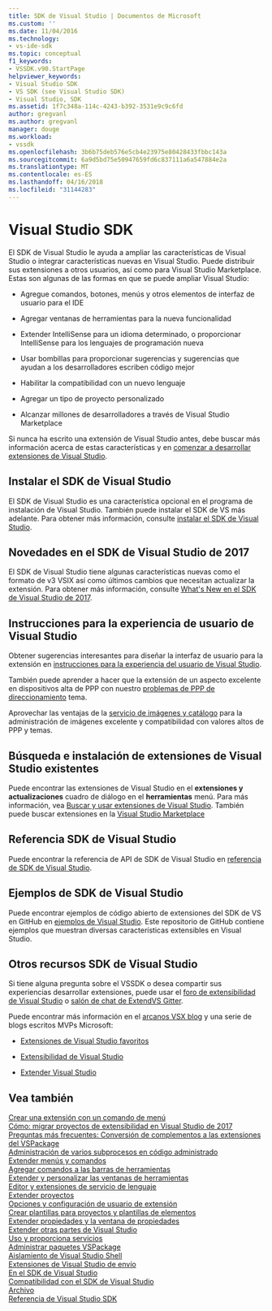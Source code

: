 ```yaml
---
title: SDK de Visual Studio | Documentos de Microsoft
ms.custom: ''
ms.date: 11/04/2016
ms.technology:
- vs-ide-sdk
ms.topic: conceptual
f1_keywords:
- VSSDK.v90.StartPage
helpviewer_keywords:
- Visual Studio SDK
- VS SDK (see Visual Studio SDK)
- Visual Studio, SDK
ms.assetid: 1f7c348a-114c-4243-b392-3531e9c9c6fd
author: gregvanl
ms.author: gregvanl
manager: douge
ms.workload:
- vssdk
ms.openlocfilehash: 3b6b75deb576e5cb4e23975e80428433fbbc143a
ms.sourcegitcommit: 6a9d5bd75e50947659fd6c837111a6a547884e2a
ms.translationtype: MT
ms.contentlocale: es-ES
ms.lasthandoff: 04/16/2018
ms.locfileid: "31144283"
---
```

# <a name="visual-studio-sdk"></a>Visual Studio SDK
El SDK de Visual Studio le ayuda a ampliar las características de Visual Studio o integrar características nuevas en Visual Studio. Puede distribuir sus extensiones a otros usuarios, así como para Visual Studio Marketplace. Estas son algunas de las formas en que se puede ampliar Visual Studio:  
  
-   Agregue comandos, botones, menús y otros elementos de interfaz de usuario para el IDE  
  
-   Agregar ventanas de herramientas para la nueva funcionalidad  
  
-   Extender IntelliSense para un idioma determinado, o proporcionar IntelliSense para los lenguajes de programación nueva  
  
-   Usar bombillas para proporcionar sugerencias y sugerencias que ayudan a los desarrolladores escriben código mejor  
  
-   Habilitar la compatibilidad con un nuevo lenguaje  
  
-   Agregar un tipo de proyecto personalizado  
  
-   Alcanzar millones de desarrolladores a través de Visual Studio Marketplace  
  
 Si nunca ha escrito una extensión de Visual Studio antes, debe buscar más información acerca de estas características y en [comenzar a desarrollar extensiones de Visual Studio](../extensibility/starting-to-develop-visual-studio-extensions.md).  
  
## <a name="installing-the-visual-studio-sdk"></a>Instalar el SDK de Visual Studio  
 El SDK de Visual Studio es una característica opcional en el programa de instalación de Visual Studio. También puede instalar el SDK de VS más adelante. Para obtener más información, consulte [instalar el SDK de Visual Studio](../extensibility/installing-the-visual-studio-sdk.md).  
  
## <a name="whats-new-in-the-visual-studio-2017-sdk"></a>Novedades en el SDK de Visual Studio de 2017  
 El SDK de Visual Studio tiene algunas características nuevas como el formato de v3 VSIX así como últimos cambios que necesitan actualizar la extensión. Para obtener más información, consulte [What's New en el SDK de Visual Studio de 2017](../extensibility/what-s-new-in-the-visual-studio-2017-sdk.md).  
  
## <a name="visual-studio-user-experience-guidelines"></a>Instrucciones para la experiencia de usuario de Visual Studio  
 Obtener sugerencias interesantes para diseñar la interfaz de usuario para la extensión en [instrucciones para la experiencia del usuario de Visual Studio](../extensibility/ux-guidelines/visual-studio-user-experience-guidelines.md).  
  
 También puede aprender a hacer que la extensión de un aspecto excelente en dispositivos alta de PPP con nuestro [problemas de PPP de direccionamiento](../extensibility/addressing-dpi-issues2.md) tema.  
  
 Aprovechar las ventajas de la [servicio de imágenes y catálogo](../extensibility/image-service-and-catalog.md) para la administración de imágenes excelente y compatibilidad con valores altos de PPP y temas.  
  
## <a name="finding-and-installing-existing-visual-studio-extensions"></a>Búsqueda e instalación de extensiones de Visual Studio existentes  
 Puede encontrar las extensiones de Visual Studio en el **extensiones y actualizaciones** cuadro de diálogo en el **herramientas** menú. Para más información, vea [Buscar y usar extensiones de Visual Studio](../ide/finding-and-using-visual-studio-extensions.md). También puede buscar extensiones en la [Visual Studio Marketplace](https://marketplace.visualstudio.com/)  
  
## <a name="visual-studio-sdk-reference"></a>Referencia SDK de Visual Studio  
 Puede encontrar la referencia de API de SDK de Visual Studio en [referencia de SDK de Visual Studio](../extensibility/visual-studio-sdk-reference.md).  
  
## <a name="visual-studio-sdk-samples"></a>Ejemplos de SDK de Visual Studio  
 Puede encontrar ejemplos de código abierto de extensiones del SDK de VS en GitHub en [ejemplos de Visual Studio](https://aka.ms/vs2015sdksamples). Este repositorio de GitHub contiene ejemplos que muestran diversas características extensibles en Visual Studio.  
  
## <a name="other-visual-studio-sdk-resources"></a>Otros recursos SDK de Visual Studio  
 Si tiene alguna pregunta sobre el VSSDK o desea compartir sus experiencias desarrollar extensiones, puede usar el [foro de extensibilidad de Visual Studio](https://social.msdn.microsoft.com/Forums/vstudio/home?forum=vsx) o [salón de chat de ExtendVS Gitter](https://gitter.im/Microsoft/extendvs).  
  
 Puede encontrar más información en el [arcanos VSX blog](http://blogs.msdn.com/b/vsx/) y una serie de blogs escritos MVPs Microsoft:  
  
-   [Extensiones de Visual Studio favoritos](http://geekswithblogs.net/sdorman/archive/2014/10/05/favorite-visual-studio-extensions.aspx)  
  
-   [Extensibilidad de Visual Studio](http://www.visualstudioextensibility.com/overview/vs/)  
  
-   [Extender Visual Studio](http://blog.slaks.net/2013-10-18/extending-visual-studio-part-1-getting-started/)  
  
## <a name="see-also"></a>Vea también  
 [Crear una extensión con un comando de menú](../extensibility/creating-an-extension-with-a-menu-command.md)   
 [Cómo: migrar proyectos de extensibilidad en Visual Studio de 2017](../extensibility/how-to-migrate-extensibility-projects-to-visual-studio-2017.md)   
 [Preguntas más frecuentes: Conversión de complementos a las extensiones del VSPackage](../extensibility/faq-converting-add-ins-to-vspackage-extensions.md)   
 [Administración de varios subprocesos en código administrado](../extensibility/managing-multiple-threads-in-managed-code.md)   
 [Extender menús y comandos](../extensibility/extending-menus-and-commands.md)   
 [Agregar comandos a las barras de herramientas](../extensibility/adding-commands-to-toolbars.md)   
 [Extender y personalizar las ventanas de herramientas](../extensibility/extending-and-customizing-tool-windows.md)   
 [Editor y extensiones de servicio de lenguaje](../extensibility/editor-and-language-service-extensions.md)   
 [Extender proyectos](../extensibility/extending-projects.md)   
 [Opciones y configuración de usuario de extensión](../extensibility/extending-user-settings-and-options.md)   
 [Crear plantillas para proyectos y plantillas de elementos](../extensibility/creating-custom-project-and-item-templates.md)   
 [Extender propiedades y la ventana de propiedades](../extensibility/extending-properties-and-the-property-window.md)   
 [Extender otras partes de Visual Studio](../extensibility/extending-other-parts-of-visual-studio.md)   
 [Uso y proporciona servicios](../extensibility/using-and-providing-services.md)   
 [Administrar paquetes VSPackage](../extensibility/managing-vspackages.md)   
 [Aislamiento de Visual Studio Shell](../extensibility/visual-studio-isolated-shell.md)   
 [Extensiones de Visual Studio de envío](../extensibility/shipping-visual-studio-extensions.md)   
 [En el SDK de Visual Studio](../extensibility/internals/inside-the-visual-studio-sdk.md)   
 [Compatibilidad con el SDK de Visual Studio](../extensibility/support-for-the-visual-studio-sdk.md)   
 [Archivo](../extensibility/archive.md)   
 [Referencia de Visual Studio SDK](../extensibility/visual-studio-sdk-reference.md)
